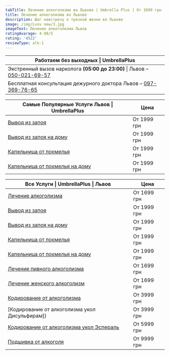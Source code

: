 ```yaml
---
tabTitle: Лечение алкоголизма во Львове | Umbrella Plus | От 1699 грн
title: Лечение алкоголизма во Львове
description: Шаг навстречу к трезкой жизни во Львове
image: /img/Lvov new/3.jpg
imageText: Лечение алкоголизма Львов
ratingAvarage: 4.98/5
rating: '4522'
reviewType: alk-1
---
```


| Работаем без выходных \| UmbrellaPlus                                                      |
| ------------------------------------------------------------------------------------------ |
| Экстренный вызов нарколога **(05:00 до 23:00)** \| Львов – [050-021-69-57](tel:0500216957) |
| Бесплатная консультация дежурного доктора Львов – [097-369-76-65](tel:0973697665)          |

| Самые Популярные Услуги Львов \| UmbrellaPlus                        | Цена        |
| -------------------------------------------------------------------- | ----------- |
| [Вывод из запоя](vivod-iz-zapoia-lvov)                               | От 1999 грн |
| [Вывод из запоя на дому](Vivod-iz-zapoia-na-domy-lvov)               | От 1999 грн |
| [Капельница от похмелья](Kapelnica_ot_alkogola_v-lvov)               | От 1999 грн |
| [Капельница от похмелья на дому](Kapelnica_ot_alkogola_na-domy-lvov) | От 1999 грн |

| Все Услуги \| UmbrellaPlus \| Львов                                               | Цена        |
| --------------------------------------------------------------------------------- | ----------- |
| [Лечение алкоголизма](lechenie-alkogolizma-lviv)                                  | От 1699 грн |
| [Вывод из запоя](vivod-iz-zapoia-lvov)                                            | От 1999 грн |
| [Вывод из запоя на дому](Vivod-iz-zapoia-na-domy-lvov)                            | От 1999 грн |
| [Капельница от похмелья](Kapelnica_ot_alkogola_v-lvov)                            | От 1999 грн |
| [Капельница от похмелья на дому](Kapelnica_ot_alkogola_na-domy-lvov)              | От 1999 грн |
| [Лечение пивного алкоголизма](lechenie-pivnogo-alkogolizma-lviv)                  | От 1699 грн |
| [Лечение женского алкоголизм](lechenie-jenskogo-alkogolizma-lvov)                 | От 1699 грн |
| [Кодирование от алкоголизма](kodirovka-ot-alkogolia-lvov)                         | От 3999 грн |
| \[Кодирование от алкоголизма укол Дисульфирам])                                   | От 3999 грн |
| [Кодирование от алкоголизма укол Эспераль](kodirovka-ot-alkogolizma-espiarl-lvov) | От 5999 грн |
| [Подшивка от алкоголя](podshivka-ot-alkogolia-lvov)                               | От 9999 грн |

